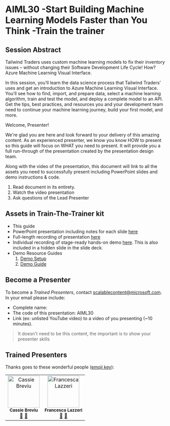 
# AIML30 -Start Building Machine Learning Models Faster than You Think -Train the trainer


## Session Abstract

Tailwind Traders uses custom machine learning models to fix their inventory issues – without changing their Software Development Life Cycle! How? Azure Machine Learning Visual Interface.
 
In this session, you’ll learn the data science process that Tailwind Traders’ uses and get an introduction to Azure Machine Learning Visual Interface. You’ll see how to find, import, and prepare data, select a machine learning algorithm, train and test the model, and deploy a complete model to an API. Get the tips, best practices, and resources you and your development team need to continue your machine learning journey, build your first model, and more.

Welcome, Presenter! 

We're glad you are here and look forward to your delivery of this amazing content. As an experienced presenter, we know you know HOW to present so this guide will focus on WHAT you need to present. It will provide you a full run-through of the presentation created by the presentation design team. 

Along with the video of the presentation, this document will link to all the assets you need to successfully present including PowerPoint slides and demo instructions &
code.

1.  Read document in its entirety.
2.  Watch the video presentation
3.  Ask questions of the Lead Presenter


## Assets in Train-The-Trainer kit

- This guide
- PowerPoint presentation including notes for each slide [here](https://globaleventcdn.blob.core.windows.net/assets/aiml/aiml30/AIML30_How%20to%20Build%20Machine%20Learning%20Models.pptx)
- Full-length recording of presentation [here](https://www.youtube.com/watch?v=u1ppYaZuNmo&amp=&feature=youtu.be)
- Individual recording of stage-ready hands-on demo [here](https://globaleventcdn.blob.core.windows.net/assets/aiml/aiml30/FullIgniteModelBuildDemo.mp4). This is also included in a hidden slide in the slide deck.
- Demo Resource Guides
    1. [Demo Setup](demosetup.md)
    2. [Demo Guide](demoguide.md)

## Become a Presenter

To become a *Trained Presenters*, contact [scalablecontent@microsoft.com](mailto:scalablecontent@microsoft.com). In your email please include:

- Complete name:
- The code of this presentation: AIML30
- Link (ex: unlisted YouTube video) to a video of you presenting (~10 minutes). 

> It doesn't need to be this content, the important is to show your presenter skills


## Trained Presenters

Thanks goes to these wonderful people ([emoji key](https://allcontributors.org/docs/en/emoji-key)):

<!-- ALL-CONTRIBUTORS-LIST:START - Do not remove or modify this section -->
<!-- prettier-ignore -->

<table>
<tr>
    <td align="center">
        <img src="https://media.licdn.com/dms/image/C4E03AQFV-bjxXWxeIw/profile-displayphoto-shrink_200_200/0?e=1575504000&v=beta&t=i0CssIxPnjai9cTjruIvKVrACO0J2qCCJRm-PLEI1q0" width="100px;" alt="Cassie Breviu"/><br />
        <sub><b>Cassie Breviu</b></sub><br />
            <a href="https://github.com/microsoft/ignite-learning-paths-training-aiml/aiml30/" title="talk">📢</a>
            <a href="https://github.com/microsoft/ignite-learning-paths-training-aiml/aiml30/" title="Documentation">📖</a>
    </td>
        <td align="center">
        <img src="https://developer.microsoft.com/en-us/advocates/media/profiles/francesca-lazzeri.png" width="100px;" alt="Francesca Lazzeri"/><br />
        <sub><b>Francesca Lazzeri</b></sub><br />
            <a href="https://github.com/microsoft/ignite-learning-paths-training-aiml/aiml30/" title="talk">📢</a>
            <a href="https://github.com/microsoft/ignite-learning-paths-training-aiml/aiml30/" title="Documentation">📖</a>
    </td>
</tr></table>

<!-- ALL-CONTRIBUTORS-LIST:END -->
